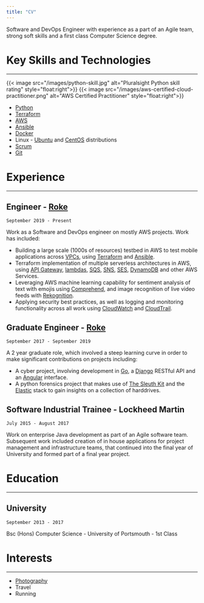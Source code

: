 ```yaml
---
title: "CV"
---
```


Software and DevOps Engineer with experience as a part of an Agile team, strong soft skills and a first class Computer Science degree.


# Key Skills and Technologies
---

{{< image src="/images/python-skill.jpg" alt="Pluralsight Python skill rating" style="float:right">}}
{{< image src="/images/aws-certified-cloud-practitioner.png" alt="AWS Certified Practitioner" style="float:right">}}

* [Python](https://www.python.org/)
* [Terraform](https://www.terraform.io/)
* [AWS](https://aws.amazon.com/)
* [Ansible](https://www.ansible.com/)
* [Docker](https://www.docker.com/)
* Linux - [Ubuntu](https://ubuntu.com/) and [CentOS](https://www.centos.org/) distributions
* [Scrum](https://www.scrum.org/)
* [Git](https://git-scm.com/)


# Experience
---

## Engineer - [Roke](https://www.roke.co.uk/)
`September 2019 - Present`

Work as a Software and DevOps engineer on mostly AWS projects. Work has included:
 
+ Building a large scale (1000s of resources) testbed in AWS to test mobile applications across [VPCs](https://aws.amazon.com/vpc/), using [Terraform](https://www.terraform.io/) and [Ansible](https://www.ansible.com/).
+ Terraform implementation of multiple serverless architectures in AWS, using [API Gateway](https://aws.amazon.com/api-gateway/), [lambdas](https://aws.amazon.com/lambda/), [SQS](https://aws.amazon.com/sqs/), [SNS](https://aws.amazon.com/sns/), [SES](https://aws.amazon.com/ses/), [DynamoDB](https://aws.amazon.com/dynamodb/) and other AWS Services.
+ Leveraging AWS machine learning capability for sentiment analysis of text with emojis using [Comprehend](https://aws.amazon.com/comprehend/), and image recognition of live video feeds with [Rekognition](https://aws.amazon.com/rekognition/).
+ Applying security best practices, as well as logging and monitoring functionality across all work using [CloudWatch](https://aws.amazon.com/cloudwatch/) and [CloudTrail](https://aws.amazon.com/cloudtrail/).


## Graduate Engineer - [Roke](https://www.roke.co.uk/)
`September 2017 - September 2019`

A 2 year graduate role, which involved a steep learning curve in order to make significant contributions on projects including:

+ A cyber project, involving development in [Go](https://golang.org/), a [Django](https://www.djangoproject.com/) RESTful API and an [Angular](https://angular.io/) interface.
+ A python forensics project that makes use of [The Sleuth Kit](https://www.sleuthkit.org/) and the [Elastic](https://www.elastic.co/) stack to gain insights on a collection of harddrives.

## Software Industrial Trainee - Lockheed Martin
`July 2015 - August 2017`
    
Work on enterprise Java development as part of an Agile software team. Subsequent work included creation of in house applications for project management and infrastructure teams, that continued into the final year of University and formed part of a final year project.


# Education
---

## University
`September 2013 - 2017`  

Bsc (Hons) Computer Science - University of Portsmouth - 1st Class



# Interests
---
* [Photography](https://www.flickr.com/people/191724125@N04/)
* Travel
* Running
